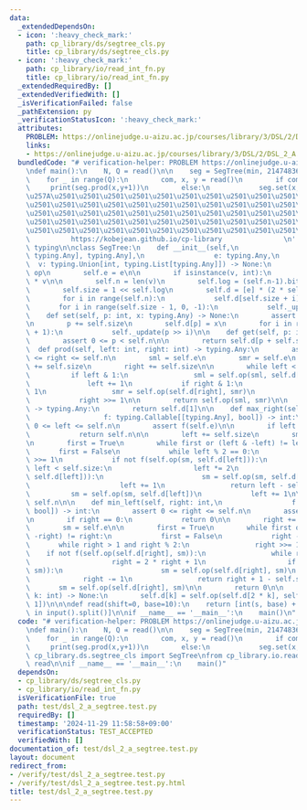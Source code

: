 ```yaml
---
data:
  _extendedDependsOn:
  - icon: ':heavy_check_mark:'
    path: cp_library/ds/segtree_cls.py
    title: cp_library/ds/segtree_cls.py
  - icon: ':heavy_check_mark:'
    path: cp_library/io/read_int_fn.py
    title: cp_library/io/read_int_fn.py
  _extendedRequiredBy: []
  _extendedVerifiedWith: []
  _isVerificationFailed: false
  _pathExtension: py
  _verificationStatusIcon: ':heavy_check_mark:'
  attributes:
    PROBLEM: https://onlinejudge.u-aizu.ac.jp/courses/library/3/DSL/2/DSL_2_A
    links:
    - https://onlinejudge.u-aizu.ac.jp/courses/library/3/DSL/2/DSL_2_A
  bundledCode: "# verification-helper: PROBLEM https://onlinejudge.u-aizu.ac.jp/courses/library/3/DSL/2/DSL_2_A\n\
    \ndef main():\n    N, Q = read()\n\n    seg = SegTree(min, 2147483647, N)\n\n\
    \    for _ in range(Q):\n        com, x, y = read()\n        if com:\n       \
    \     print(seg.prod(x,y+1))\n        else:\n            seg.set(x,y)\n\n'''\n\
    \u257A\u2501\u2501\u2501\u2501\u2501\u2501\u2501\u2501\u2501\u2501\u2501\u2501\
    \u2501\u2501\u2501\u2501\u2501\u2501\u2501\u2501\u2501\u2501\u2501\u2501\u2501\
    \u2501\u2501\u2501\u2501\u2501\u2501\u2501\u2501\u2501\u2501\u2501\u2501\u2501\
    \u2501\u2501\u2501\u2501\u2501\u2501\u2501\u2501\u2501\u2501\u2501\u2501\u2501\
    \u2501\u2501\u2501\u2501\u2501\u2501\u2501\u2501\u2501\u2501\u2501\u2578\n   \
    \          https://kobejean.github.io/cp-library               \n'''\n\nimport\
    \ typing\n\nclass SegTree:\n    def __init__(self,\n                 op: typing.Callable[[typing.Any,\
    \ typing.Any], typing.Any],\n                 e: typing.Any,\n               \
    \  v: typing.Union[int, typing.List[typing.Any]]) -> None:\n        self.op =\
    \ op\n        self.e = e\n\n        if isinstance(v, int):\n            v = [e]\
    \ * v\n\n        self.n = len(v)\n        self.log = (self.n-1).bit_length()+1\n\
    \        self.size = 1 << self.log\n        self.d = [e] * (2 * self.size)\n\n\
    \        for i in range(self.n):\n            self.d[self.size + i] = v[i]\n \
    \       for i in range(self.size - 1, 0, -1):\n            self._update(i)\n\n\
    \    def set(self, p: int, x: typing.Any) -> None:\n        assert 0 <= p < self.n\n\
    \n        p += self.size\n        self.d[p] = x\n        for i in range(1, self.log\
    \ + 1):\n            self._update(p >> i)\n\n    def get(self, p: int) -> typing.Any:\n\
    \        assert 0 <= p < self.n\n\n        return self.d[p + self.size]\n\n  \
    \  def prod(self, left: int, right: int) -> typing.Any:\n        assert 0 <= left\
    \ <= right <= self.n\n        sml = self.e\n        smr = self.e\n        left\
    \ += self.size\n        right += self.size\n\n        while left < right:\n  \
    \          if left & 1:\n                sml = self.op(sml, self.d[left])\n  \
    \              left += 1\n            if right & 1:\n                right -=\
    \ 1\n                smr = self.op(self.d[right], smr)\n            left >>= 1\n\
    \            right >>= 1\n\n        return self.op(sml, smr)\n\n    def all_prod(self)\
    \ -> typing.Any:\n        return self.d[1]\n\n    def max_right(self, left: int,\n\
    \                  f: typing.Callable[[typing.Any], bool]) -> int:\n        assert\
    \ 0 <= left <= self.n\n        assert f(self.e)\n\n        if left == self.n:\n\
    \            return self.n\n\n        left += self.size\n        sm = self.e\n\
    \n        first = True\n        while first or (left & -left) != left:\n     \
    \       first = False\n            while left % 2 == 0:\n                left\
    \ >>= 1\n            if not f(self.op(sm, self.d[left])):\n                while\
    \ left < self.size:\n                    left *= 2\n                    if f(self.op(sm,\
    \ self.d[left])):\n                        sm = self.op(sm, self.d[left])\n  \
    \                      left += 1\n                return left - self.size\n  \
    \          sm = self.op(sm, self.d[left])\n            left += 1\n\n        return\
    \ self.n\n\n    def min_left(self, right: int,\n                 f: typing.Callable[[typing.Any],\
    \ bool]) -> int:\n        assert 0 <= right <= self.n\n        assert f(self.e)\n\
    \n        if right == 0:\n            return 0\n\n        right += self.size\n\
    \        sm = self.e\n\n        first = True\n        while first or (right &\
    \ -right) != right:\n            first = False\n            right -= 1\n     \
    \       while right > 1 and right % 2:\n                right >>= 1\n        \
    \    if not f(self.op(self.d[right], sm)):\n                while right < self.size:\n\
    \                    right = 2 * right + 1\n                    if f(self.op(self.d[right],\
    \ sm)):\n                        sm = self.op(self.d[right], sm)\n           \
    \             right -= 1\n                return right + 1 - self.size\n     \
    \       sm = self.op(self.d[right], sm)\n\n        return 0\n\n    def _update(self,\
    \ k: int) -> None:\n        self.d[k] = self.op(self.d[2 * k], self.d[2 * k +\
    \ 1])\n\n\ndef read(shift=0, base=10):\n    return [int(s, base) + shift for s\
    \ in input().split()]\n\nif __name__ == '__main__':\n    main()\n"
  code: "# verification-helper: PROBLEM https://onlinejudge.u-aizu.ac.jp/courses/library/3/DSL/2/DSL_2_A\n\
    \ndef main():\n    N, Q = read()\n\n    seg = SegTree(min, 2147483647, N)\n\n\
    \    for _ in range(Q):\n        com, x, y = read()\n        if com:\n       \
    \     print(seg.prod(x,y+1))\n        else:\n            seg.set(x,y)\n\nfrom\
    \ cp_library.ds.segtree_cls import SegTree\nfrom cp_library.io.read_int_fn import\
    \ read\n\nif __name__ == '__main__':\n    main()"
  dependsOn:
  - cp_library/ds/segtree_cls.py
  - cp_library/io/read_int_fn.py
  isVerificationFile: true
  path: test/dsl_2_a_segtree.test.py
  requiredBy: []
  timestamp: '2024-11-29 11:58:58+09:00'
  verificationStatus: TEST_ACCEPTED
  verifiedWith: []
documentation_of: test/dsl_2_a_segtree.test.py
layout: document
redirect_from:
- /verify/test/dsl_2_a_segtree.test.py
- /verify/test/dsl_2_a_segtree.test.py.html
title: test/dsl_2_a_segtree.test.py
---
```

